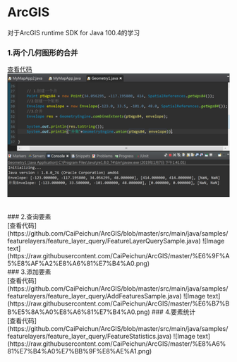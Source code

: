 # ArcGIS
对于ArcGIS runtime SDK for Java 100.4的学习
</br>
### 1.两个几何图形的合并</br>
[查看代码](https://github.com/CaiPeichun/ArcGIS/blob/master/src/main/java/com/app/app/Geometry1.java)
![Image text](https://raw.githubusercontent.com/CaiPeichun/ArcGIS/master/Geomentory%E5%90%88%E5%B9%B6.png)

</br>
### 2.查询要素</br>
[查看代码](https://github.com/CaiPeichun/ArcGIS/blob/master/src/main/java/samples/featurelayers/feature_layer_query/FeatureLayerQuerySample.java)
![Image text](https://raw.githubusercontent.com/CaiPeichun/ArcGIS/master/%E6%9F%A5%E8%AF%A2%E8%A6%81%E7%B4%A0.png)
</br>
### 3.添加要素</br>
[查看代码](https://github.com/CaiPeichun/ArcGIS/blob/master/src/main/java/samples/featurelayers/feature_layer_query/AddFeaturesSample.java)
![Image text](https://raw.githubusercontent.com/CaiPeichun/ArcGIS/master/%E6%B7%BB%E5%8A%A0%E8%A6%81%E7%B4%A0.png)
### 4.要素统计</br>
[查看代码](https://github.com/CaiPeichun/ArcGIS/blob/master/src/main/java/samples/featurelayers/feature_layer_query/FeatureStatistics.java)
![Image text](https://raw.githubusercontent.com/CaiPeichun/ArcGIS/master/%E8%A6%81%E7%B4%A0%E7%BB%9F%E8%AE%A1.png)

